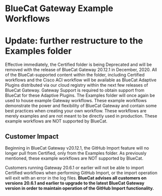 <!-- Copyright 2020 BlueCat Networks (USA) Inc. and its affiliates -->

# **BlueCat Gateway Example Workflows**

# **Update: further restructure to the Examples folder**

Effective immediately,
the Certified folder is being Deprecated
and will be removed with the release of BlueCat Gateway 20.12.1 in December, 2020.
All of the BlueCat-supported content within the folder,
including Certified workflows and the Cisco ACI workflow
will be available as BlueCat Adaptive Plugins
distributed via our cloud registry within the next few releases of BlueCat Gateway.
Gateway Support is required to obtain support from BlueCat for these Adaptive Plugins.
The Examples folder will once again be used to house example Gateway workflows.
These example workflows demonstrate the power and flexibility of BlueCat Gateway
and contain some best practices when creating your own workflow.
These workflows are merely examples and are not meant to be directly used in production.
These example workflows are NOT supported by BlueCat.

## **Customer Impact**

Beginning in BlueCat Gateway v20.12.1,
the GitHub Import feature will no longer pull from Certified,
only from the Examples folder.
As previously mentioned, these example workflows are NOT supported by BlueCat.

Customers running Gateway 20.6.1 or earlier
will not be able to import Certified workflows
when performing GitHub Import,
or the import operation will exit with an error in the log files.
**BlueCat advises all customers on versions 20.6.1 and earlier
to upgrade to the latest BlueCat Gateway version
in order to maintain operation of the GitHub Import functionality.**
